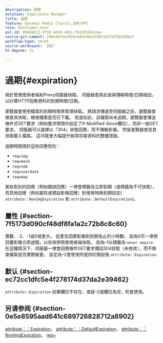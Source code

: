 ```yaml
---
description: 過期
solution: Experience Manager
title: 過期
feature: Dynamic Media Classic,SDK/API
role: Developer,User
exl-id: 064dab12-5f58-4e19-a6b1-fbd20182e3aa
source-git-commit: 206e4643e3926cb85b4be2189743578f88180be7
workflow-type: tm+mt
source-wordcount: '262'
ht-degree: 2%

---
```


# 過期{#expiration}

用於管理使用者端和Proxy伺服器快取。 伺服器會將此值與傳輸時間/日期相加，以計算HTTP回應資料的到期時間/日期。

瀏覽器會使用檔案的到期時間來管理快取。 將請求傳遞至伺服器之前，瀏覽器會檢查其快取，檢視檔案是否已下載。 若是如此，且檔案尚未過期，瀏覽器會傳送條件式GET要求（例如要求標頭中設定了If-Modified-Since欄位），而非一般GET要求。 伺服器可以選擇以「304」狀態回應，而不傳輸影像。 然後瀏覽器會從其快取載入檔案。 這可能會大幅提升經常存取資料的整體效能。

過期時間用於這些回應型別：

* `req=img`
* `req=mask`
* `req=tmb`
* `req=userdata`
* `req=map`

某些型別的回應（例如錯誤回應）一律會標籤為立即到期（或標籤為不可快取），而其他回應（例如屬性或預設影像回應）則使用特殊到期設定( `attribute::NonImgExpiration` 和 `attribute::DefaultExpiration`)。

## 屬性 {#section-7f5173d090cf48df8fa1a2c72b8c8c60}

實數、-2、-1或0或更大。 從產生回應影像到到期為止的小時數。 設為0可一律使回覆影像立即過期，以有效停用使用者端快取。 設為–1以標籤為 *`never expire`*. 在這種情況下，伺服器一律會回應條件GET要求傳回304狀態（未修改），而不檢查檔案是否實際變更。 設定為–2會使用所提供的預設值 `attribute::Expiration`.

## 默认 {#section-ec72cc1dfc5e4f278174d37da2e39462}

`attribute::Expiration` 如果欄位不存在、值是–2或欄位為空，則會使用。

## 另请参阅 {#section-0e5e8595aad641c689726828712a8902}

[attribute：：Expiration](../../../../../../is-api/image-catalog/image-serving-api-ref/c-image-catalog-reference/c-attributes-reference/r-expiration.md#reference-a0bf4686425d4e00b8014c4950fb62b7)， [attribute：：DefaultExpiration](../../../../../../is-api/image-catalog/image-serving-api-ref/c-image-catalog-reference/c-attributes-reference/r-defaultexpiration.md#reference-0526166fab654fceb243b75d1ea4f0cf)， [attribute：：NonImgExpiration](../../../../../../is-api/image-catalog/image-serving-api-ref/c-image-catalog-reference/c-attributes-reference/r-nonimgexpiration.md#reference-a8066cd0d24b4ea98100ade4821f1f9d)， [req=](../../../../../../is-api/http-ref/image-serving-api-ref/c-http-protocol-reference/c-command-reference/r-req/r-req.md#reference-907cdb4a97034db7ad94695f25552e76)
